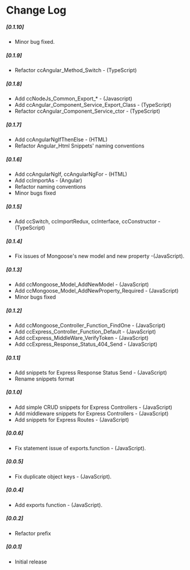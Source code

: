 # Change Log

##### [0.1.10]
- Minor bug fixed.
##### [0.1.9]
- Refactor ccAngular_Method_Switch - (TypeScript)
##### [0.1.8]
- Add ccNodeJs_Common_Export_* - (Javascript)
- Add ccAngular_Component_Service_Export_Class - (TypeScript)
- Refactor ccAngular_Component_Service_ctor - (TypeScript)
##### [0.1.7]
- Add ccAngularNgIfThenElse - (HTML)
- Refactor Angular_Html Snippets' naming conventions
##### [0.1.6]
- Add ccAngularNgIf, ccAngularNgFor - (HTML)
- Add ccImportAs - (Angular)
- Refactor naming conventions
- Minor bugs fixed
##### [0.1.5]
- Add ccSwitch, ccImportRedux, ccInterface, ccConstructor - (TypeScript)
##### [0.1.4]
 - Fix issues of Mongoose's new model and new property -(JavaScript).
##### [0.1.3]
 - Add ccMongoose_Model_AddNewModel - (JavaScript)
 - Add ccMongoose_Model_AddNewProperty_Required - (JavaScript)
 - Minor bugs fixed 
##### [0.1.2]
- Add ccMongoose_Controller_Function_FindOne - (JavaScript)
- Add ccExpress_Controller_Function_Default - (JavaScript)
- Add ccExpress_MiddleWare_VerifyToken - (JavaScript)
- Add ccExpress_Response_Status_404_Send - (JavaScript)
##### [0.1.1]
- Add snippets for Express Response Status Send - (JavaScript)
- Rename snippets format
##### [0.1.0] 
- Add simple CRUD snippets for Express Controllers - (JavaScript)
- Add middleware snippets for Express Controllers - (JavaScript)
- Add snippets for Express Routes - (JavaScript)
##### [0.0.6] 
- Fix statement issue of exports.function - (JavaScript).
##### [0.0.5] 
- Fix duplicate object keys - (JavaScript).
##### [0.0.4]
- Add exports function - (JavaScript).
##### [0.0.2]
- Refactor prefix
##### [0.0.1]
- Initial release

